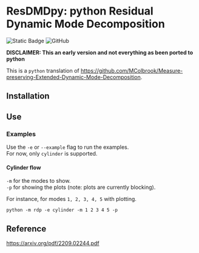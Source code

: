 # ResDMDpy: python Residual Dynamic Mode Decomposition

![Static Badge](https://img.shields.io/badge/python->3.11-blue?logo=python)
![GitHub](https://img.shields.io/github/license/SkirOwen/ResDMDpy)

**DISCLAIMER: This an early version and not everything as been ported to python**

This is a `python` translation of https://github.com/MColbrook/Measure-preserving-Extended-Dynamic-Mode-Decomposition.


## Installation


## Use
### Examples
Use the `-e` or `--example` flag to run the examples.  
For now, only `cylinder` is supported.  

#### Cylinder flow

`-m` for the modes to show.  
`-p` for showing the plots (note: plots are currently blocking).

For instance, for modes `1, 2, 3, 4, 5` with plotting.
```shell
python -m rdp -e cylinder -m 1 2 3 4 5 -p
```


## Reference
https://arxiv.org/pdf/2209.02244.pdf